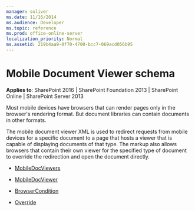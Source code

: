 ```yaml
---
manager: soliver
ms.date: 11/16/2014
ms.audience: Developer
ms.topic: reference
ms.prod: office-online-server
localization_priority: Normal
ms.assetid: 219b4aa9-0f70-4700-bcc7-069acd056b95
---
```


# Mobile Document Viewer schema

**Applies to**: SharePoint 2016 | SharePoint Foundation 2013 | SharePoint Online | SharePoint Server 2013

Most mobile devices have browsers that can render pages only in the browser's rendering format. But document libraries can contain documents in other formats. 

The mobile document viewer XML is used to redirect requests from mobile devices for a specific document to a page that hosts a viewer that is capable of displaying documents of that type. The markup also allows browsers that contain their own viewer for the specified type of document to override the redirection and open the document directly.

- [MobileDocViewers](mobiledocviewers-mobile-document-viewer.md)

- [MobileDocViewer](mobiledocviewer-mobile-document-viewer.md)

- [BrowserCondition](browsercondition-mobile-document-viewer.md)

- [Override](override-mobile-document-viewer.md)


 





